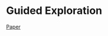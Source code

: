 # Guided Exploration 

[Paper](https://jyopari.github.io/guided_exploration/Guided_Exploration.pdf)
